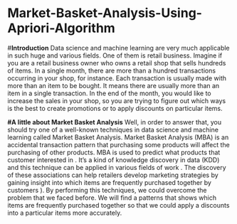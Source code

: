 # Market-Basket-Analysis-Using-Apriori-Algorithm

#**Introduction**
Data science and machine learning are very much applicable in such huge and various fields. One of them is retail business. Imagine if you are a retail business owner who owns a retail shop that sells hundreds of items. In a single month, there are more than a hundred transactions occurring in your shop, for instance. Each transaction is usually made with more than an item to be bought. It means there are usually more than an item in a single transaction.
In the end of the month, you would like to increase the sales in your shop, so you are trying to figure out which ways is the best to create promotions or to apply discounts on particular items.

**#A little about Market Basket Analysis**
Well, in order to answer that, you should try one of a well-known techniques in data science and machine learning called Market Basket Analysis. Market Basket Analysis (MBA) is an accidental transaction pattern that purchasing some products will affect the purchasing of other products. MBA is used to predict what products that customer interested in . It’s a kind of knowledge discovery in data (KDD) and this technique can be applied in various fields of work .
The discovery of these associations can help retailers develop marketing strategies by gaining insight into which items are frequently purchased together by customers ). By performing this techniques, we could overcome the problem that we faced before. We will find a patterns that shows which items are frequently purchased together so that we could apply a discounts into a particular items more accurately.
